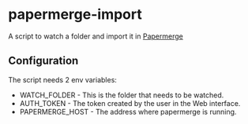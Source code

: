 # papermerge-import
A script to watch a folder and import it in [Papermerge ](https://papermerge.com/)

## Configuration
The script needs 2 env variables:
- WATCH_FOLDER - This is the folder that needs to be watched.
- AUTH_TOKEN - The token created by the user in the Web interface.
- PAPERMERGE_HOST - The address where papermerge is running.

